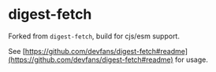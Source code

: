 # digest-fetch

Forked from `digest-fetch`, build for cjs/esm support.

See [https://github.com/devfans/digest-fetch#readme](https://github.com/devfans/digest-fetch#readme) for usage.

